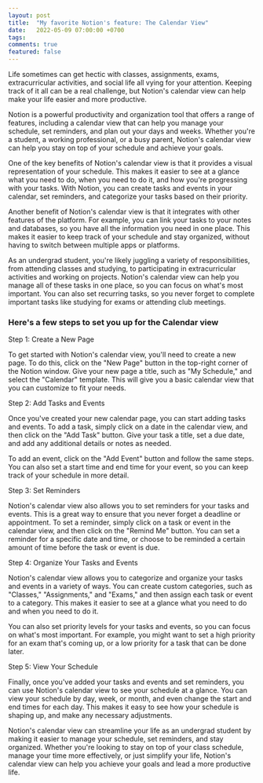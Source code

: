 ```yaml
---
layout: post
title:  "My favorite Notion's feature: The Calendar View"
date:   2022-05-09 07:00:00 +0700
tags: 
comments: true
featured: false
---
```


Life sometimes can get hectic with classes, assignments, exams, extracurricular activities, and social life all vying for your attention. Keeping track of it all can be a real challenge, but Notion's calendar view can help make your life easier and more productive.

Notion is a powerful productivity and organization tool that offers a range of features, including a calendar view that can help you manage your schedule, set reminders, and plan out your days and weeks. Whether you're a student, a working professional, or a busy parent, Notion's calendar view can help you stay on top of your schedule and achieve your goals.

One of the key benefits of Notion's calendar view is that it provides a visual representation of your schedule. This makes it easier to see at a glance what you need to do, when you need to do it, and how you're progressing with your tasks. With Notion, you can create tasks and events in your calendar, set reminders, and categorize your tasks based on their priority.

Another benefit of Notion's calendar view is that it integrates with other features of the platform. For example, you can link your tasks to your notes and databases, so you have all the information you need in one place. This makes it easier to keep track of your schedule and stay organized, without having to switch between multiple apps or platforms.

As an undergrad student, you're likely juggling a variety of responsibilities, from attending classes and studying, to participating in extracurricular activities and working on projects. Notion's calendar view can help you manage all of these tasks in one place, so you can focus on what's most important. You can also set recurring tasks, so you never forget to complete important tasks like studying for exams or attending club meetings.

### Here's a few steps to set you up for the Calendar view

Step 1: Create a New Page

To get started with Notion's calendar view, you'll need to create a new page. To do this, click on the "New Page" button in the top-right corner of the Notion window. Give your new page a title, such as "My Schedule," and select the "Calendar" template. This will give you a basic calendar view that you can customize to fit your needs.

Step 2: Add Tasks and Events

Once you've created your new calendar page, you can start adding tasks and events. To add a task, simply click on a date in the calendar view, and then click on the "Add Task" button. Give your task a title, set a due date, and add any additional details or notes as needed.

To add an event, click on the "Add Event" button and follow the same steps. You can also set a start time and end time for your event, so you can keep track of your schedule in more detail.

Step 3: Set Reminders

Notion's calendar view also allows you to set reminders for your tasks and events. This is a great way to ensure that you never forget a deadline or appointment. To set a reminder, simply click on a task or event in the calendar view, and then click on the "Remind Me" button. You can set a reminder for a specific date and time, or choose to be reminded a certain amount of time before the task or event is due.

Step 4: Organize Your Tasks and Events

Notion's calendar view allows you to categorize and organize your tasks and events in a variety of ways. You can create custom categories, such as "Classes," "Assignments," and "Exams," and then assign each task or event to a category. This makes it easier to see at a glance what you need to do and when you need to do it.

You can also set priority levels for your tasks and events, so you can focus on what's most important. For example, you might want to set a high priority for an exam that's coming up, or a low priority for a task that can be done later.

Step 5: View Your Schedule

Finally, once you've added your tasks and events and set reminders, you can use Notion's calendar view to see your schedule at a glance. You can view your schedule by day, week, or month, and even change the start and end times for each day. This makes it easy to see how your schedule is shaping up, and make any necessary adjustments.

Notion's calendar view can streamline your life as an undergrad student by making it easier to manage your schedule, set reminders, and stay organized. Whether you're looking to stay on top of your class schedule, manage your time more effectively, or just simplify your life, Notion's calendar view can help you achieve your goals and lead a more productive life.
